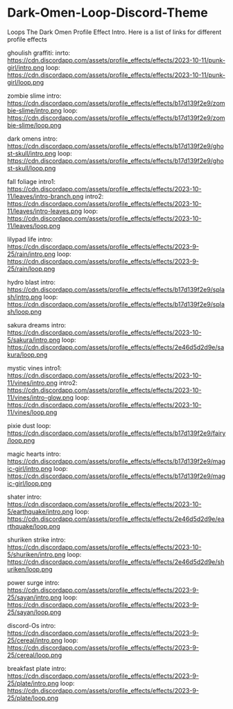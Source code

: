 # Dark-Omen-Loop-Discord-Theme
Loops The Dark Omen Profile Effect Intro.
Here is a list of links for different profile effects


ghoulish graffiti:
inrto: https://cdn.discordapp.com/assets/profile_effects/effects/2023-10-11/punk-girl/intro.png
loop: https://cdn.discordapp.com/assets/profile_effects/effects/2023-10-11/punk-girl/loop.png

zombie slime
intro: https://cdn.discordapp.com/assets/profile_effects/effects/b17d139f2e9/zombie-slime/intro.png
loop: https://cdn.discordapp.com/assets/profile_effects/effects/b17d139f2e9/zombie-slime/loop.png

dark omens
intro: https://cdn.discordapp.com/assets/profile_effects/effects/b17d139f2e9/ghost-skull/intro.png
loop: https://cdn.discordapp.com/assets/profile_effects/effects/b17d139f2e9/ghost-skull/loop.png

fall foliage
intro1: https://cdn.discordapp.com/assets/profile_effects/effects/2023-10-11/leaves/intro-branch.png
intro2: https://cdn.discordapp.com/assets/profile_effects/effects/2023-10-11/leaves/intro-leaves.png
loop: https://cdn.discordapp.com/assets/profile_effects/effects/2023-10-11/leaves/loop.png

lilypad life
intro: https://cdn.discordapp.com/assets/profile_effects/effects/2023-9-25/rain/intro.png
loop: https://cdn.discordapp.com/assets/profile_effects/effects/2023-9-25/rain/loop.png

hydro blast
intro: https://cdn.discordapp.com/assets/profile_effects/effects/b17d139f2e9/splash/intro.png
loop: https://cdn.discordapp.com/assets/profile_effects/effects/b17d139f2e9/splash/loop.png

sakura dreams
intro: https://cdn.discordapp.com/assets/profile_effects/effects/2023-10-5/sakura/intro.png
loop: https://cdn.discordapp.com/assets/profile_effects/effects/2e46d5d2d9e/sakura/loop.png

mystic vines
intro1: https://cdn.discordapp.com/assets/profile_effects/effects/2023-10-11/vines/intro.png
intro2: https://cdn.discordapp.com/assets/profile_effects/effects/2023-10-11/vines/intro-glow.png
loop: https://cdn.discordapp.com/assets/profile_effects/effects/2023-10-11/vines/loop.png

pixie dust
loop: https://cdn.discordapp.com/assets/profile_effects/effects/b17d139f2e9/fairy/loop.png

magic hearts
intro: https://cdn.discordapp.com/assets/profile_effects/effects/b17d139f2e9/magic-girl/intro.png
loop: https://cdn.discordapp.com/assets/profile_effects/effects/b17d139f2e9/magic-girl/loop.png

shater
intro: https://cdn.discordapp.com/assets/profile_effects/effects/2023-10-5/earthquake/intro.png
loop: https://cdn.discordapp.com/assets/profile_effects/effects/2e46d5d2d9e/earthquake/loop.png

shuriken strike
intro: https://cdn.discordapp.com/assets/profile_effects/effects/2023-10-5/shuriken/intro.png
loop: https://cdn.discordapp.com/assets/profile_effects/effects/2e46d5d2d9e/shuriken/loop.png

power surge
intro: https://cdn.discordapp.com/assets/profile_effects/effects/2023-9-25/sayan/intro.png
loop: https://cdn.discordapp.com/assets/profile_effects/effects/2023-9-25/sayan/loop.png

discord-Os
intro: https://cdn.discordapp.com/assets/profile_effects/effects/2023-9-25/cereal/intro.png
loop: https://cdn.discordapp.com/assets/profile_effects/effects/2023-9-25/cereal/loop.png

breakfast plate
intro: https://cdn.discordapp.com/assets/profile_effects/effects/2023-9-25/plate/intro.png
loop: https://cdn.discordapp.com/assets/profile_effects/effects/2023-9-25/plate/loop.png
